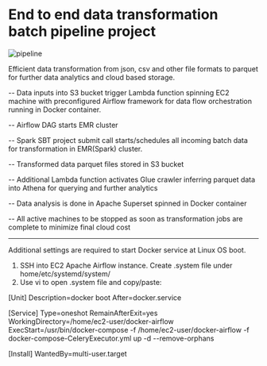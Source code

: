 # End to end data transformation batch pipeline project

![pipeline](https://user-images.githubusercontent.com/88790752/146460695-4d0e28f5-03af-4148-a195-9572668ea8be.jpg)

Efficient data transformation from json, csv and other file formats to parquet for further data analytics and cloud based storage.

-- Data inputs into S3 bucket trigger Lambda function spinning EC2 machine with preconfigured Airflow framework for data flow orchestration running in Docker container. 

-- Airflow DAG starts EMR cluster

-- Spark SBT project submit call starts/schedules all incoming batch data for transformation in EMR(Spark) cluster.

-- Transformed data parquet files stored in S3 bucket

-- Additional Lambda function activates Glue crawler inferring parquet data into Athena for querying and further analytics

-- Data analysis is done in Apache Superset spinned in Docker container

-- All active machines to be stopped as soon as transformation jobs are complete to minimize final cloud cost


_________________________________________________________________________________________________________________________________________________________________
Additional settings are required to start Docker service at Linux OS boot. 

1. SSH into EC2 Apache Airflow instance. Create .system file under home/etc/systemd/system/
2. Use vi to open .system file and copy/paste:

[Unit]
Description=docker boot
After=docker.service

[Service]
Type=oneshot
RemainAfterExit=yes
WorkingDirectory=/home/ec2-user/docker-airflow
ExecStart=/usr/bin/docker-compose -f /home/ec2-user/docker-airflow -f docker-compose-CeleryExecutor.yml up -d --remove-orphans

[Install]
WantedBy=multi-user.target
